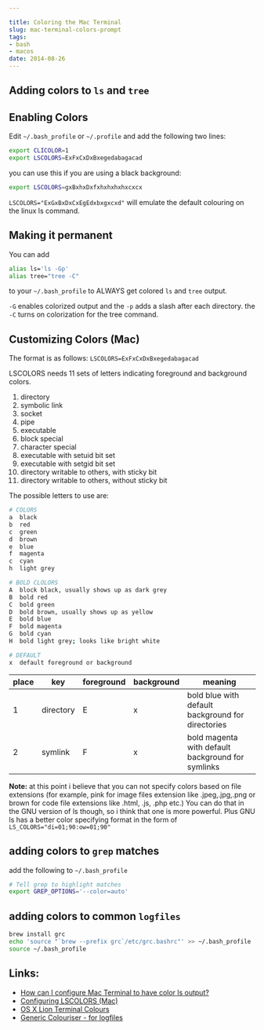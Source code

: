 ```yaml
---

title: Coloring the Mac Terminal
slug: mac-terminal-colors-prompt
tags:
- bash
- macos
date: 2014-08-26
---
```


## Adding colors to `ls` and `tree`

Enabling Colors
---
Edit `~/.bash_profile` or `~/.profile` and add the following two lines:

```bash
export CLICOLOR=1
export LSCOLORS=ExFxCxDxBxegedabagacad
```

you can use this if you are using a black background:

```bash
export LSCOLORS=gxBxhxDxfxhxhxhxhxcxcx
```


`LSCOLORS="ExGxBxDxCxEgEdxbxgxcxd"` will emulate the default colouring on the linux ls command.
 
Making it permanent
---
You can add
	
```bash
alias ls='ls -Gp'
alias tree="tree -C"
```

to your `~/.bash_profile` to ALWAYS get colored `ls` and `tree` output. 

`-G` enables colorized output and the `-p` adds a slash after each directory. the `-C` turns on colorization for the tree command.

Customizing Colors (Mac)
---
The format is as follows: `LSCOLORS=ExFxCxDxBxegedabagacad`

LSCOLORS needs 11 sets of letters indicating foreground and background colors.

1. directory
2. symbolic link
3. socket
4. pipe
5. executable
6. block special
7. character special
8. executable with setuid bit set
9. executable with setgid bit set
10. directory writable to others, with sticky bit
11. directory writable to others, without sticky bit

The possible letters to use are:

```bash
# COLORS
a  black
b  red
c  green
d  brown
e  blue
f  magenta
c  cyan
h  light grey

# BOLD CLOLORS
A  block black, usually shows up as dark grey
B  bold red
C  bold green
D  bold brown, usually shows up as yellow
E  bold blue
F  bold magenta
G  bold cyan
H  bold light grey; looks like bright white

# DEFAULT
x  default foreground or background
```

| place | key | foreground | background | meaning |
|-------|-----|------------|------------|---------|
| 1 | directory | E | x | bold blue with default background for directories |
| 2 | symlink   | F | x | bold magenta with default background for symlinks |

**Note:** at this point i believe that you can not specify colors based on file extensions (for example, pink for image files extension like .jpeg,.jpg,.png or brown for code file extensions like .html, .js, .php etc.) You can do that in the GNU version of ls though, so i think that one is more powerful. Plus GNU ls has a better color specifying format in the form of `LS_COLORS="di=01;90:ow=01;90"`

adding colors to `grep` matches
---
add the following to `~/.bash_profile`
	
```bash
# Tell grep to highlight matches
export GREP_OPTIONS='--color=auto'
```

adding colors to common `logfiles`
---

```bash
brew install grc
echo 'source "`brew --prefix grc`/etc/grc.bashrc"' >> ~/.bash_profile   
source ~/.bash_profile
```


Links:
---
- [How can I configure Mac Terminal to have color ls output?](http://apple.stackexchange.com/questions/33677/how-can-i-configure-mac-terminal-to-have-color-ls-output)
- [Configuring LSCOLORS (Mac)](http://geekology.co.za/article/2009/04/how-to-enable-terminals-directory-and-file-color-highlighting-in-mac-os-x)
- [OS X Lion Terminal Colours](http://backup.noiseandheat.com/blog/2011/12/os-x-lion-terminal-colours/)
- [Generic Colouriser - for logfiles](http://kassiopeia.juls.savba.sk/~garabik/software/grc.html)

